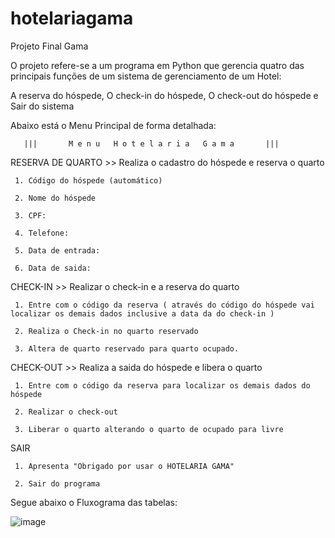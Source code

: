 # hotelariagama
Projeto Final Gama

O projeto refere-se a um programa em Python que gerencia quatro das principais funções de um sistema de gerenciamento de um Hotel: 

A reserva do hóspede,
O check-in do hóspede,
O check-out do hóspede e
Sair do sistema

Abaixo está o Menu Principal de forma detalhada:

       |||       M e n u   H o t e l a r i a   G a m a       |||

RESERVA DE QUARTO >>
     Realiza o cadastro do hóspede e reserva o quarto 
     
     1. Código do hóspede (automático) 
     
     2. Nome do hóspede 
     
     3. CPF: 
     
     4. Telefone:
     
     5. Data de entrada:
     
     6. Data de saida:

CHECK-IN >> Realizar o check-in e a reserva do quarto
  
     1. Entre com o código da reserva ( através do código do hóspede vai localizar os demais dados inclusive a data da do check-in )
     
     2. Realiza o Check-in no quarto reservado  
     
     3. Altera de quarto reservado para quarto ocupado.
     
  CHECK-OUT >> Realiza a saida do hóspede e libera o quarto

     1. Entre com o código da reserva para localizar os demais dados do hóspede
     
     2. Realizar o check-out 
     
     3. Liberar o quarto alterando o quarto de ocupado para livre

  SAIR 

     1. Apresenta "Obrigado por usar o HOTELARIA GAMA" 

     2. Sair do programa

Segue abaixo o Fluxograma das tabelas:

![image](https://user-images.githubusercontent.com/92685388/138569209-a11e6c74-3032-4c91-a977-23bc3a6efef4.png)

